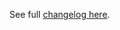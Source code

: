 See full [changelog here](https://github.com/regorxxx/Statistics-Framework-SMP/blob/main/CHANGELOG.md).